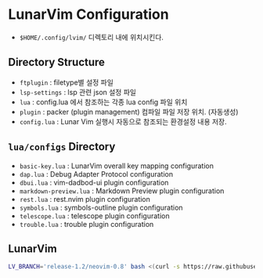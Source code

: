 # LunarVim Configuration

- `$HOME/.config/lvim/` 디렉토리 내에 위치시킨다.

## Directory Structure

- `ftplugin` : filetype별 설정 파일
- `lsp-settings` : lsp 관련 json 설정 파일
- `lua` : config.lua 에서 참조하는 각종 lua config 파일 위치
- `plugin` : packer (plugin management) 컴파일 파일 저장 위치. (자동생성)
- `config.lua` : Lunar Vim 실행시 자동으로 참조되는 환경설정 내용 저장.

## `lua/configs` Directory

- `basic-key.lua` : LunarVim overall key mapping configuration
- `dap.lua` : Debug Adapter Protocol configuration
- `dbui.lua` : vim-dadbod-ui plugin configuration
- `markdown-preview.lua` : Markdown Preview plugin configuration
- `rest.lua` : rest.nvim plugin configuration
- `symbols.lua` : symbols-outline plugin configuration
- `telescope.lua` : telescope plugin configuration
- `trouble.lua` : trouble plugin configuration

## LunarVim
```bash
LV_BRANCH='release-1.2/neovim-0.8' bash <(curl -s https://raw.githubusercontent.com/lunarvim/lunarvim/fc6873809934917b470bff1b072171879899a36b/utils/installer/install.sh)
```

